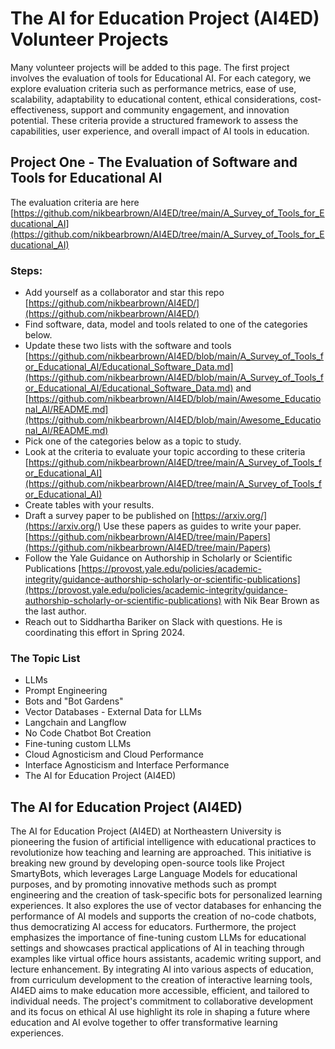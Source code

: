 # The AI for Education Project (AI4ED) Volunteer Projects

Many volunteer projects will be added to this page. The first project involves the evaluation of tools for Educational AI. For each category, we explore evaluation criteria such as performance metrics, ease of use, scalability, adaptability to educational content, ethical considerations, cost-effectiveness, support and community engagement, and innovation potential. These criteria provide a structured framework to assess the capabilities, user experience, and overall impact of AI tools in education.

## Project One - The Evaluation of Software and Tools for Educational AI

The evaluation criteria are here [https://github.com/nikbearbrown/AI4ED/tree/main/A_Survey_of_Tools_for_Educational_AI](https://github.com/nikbearbrown/AI4ED/tree/main/A_Survey_of_Tools_for_Educational_AI)

### Steps:
- Add yourself as a collaborator and star this repo [https://github.com/nikbearbrown/AI4ED/](https://github.com/nikbearbrown/AI4ED/) 
- Find software, data, model and tools related to one of the categories below. 
- Update these two lists with the software and tools [https://github.com/nikbearbrown/AI4ED/blob/main/A_Survey_of_Tools_for_Educational_AI/Educational_Software_Data.md](https://github.com/nikbearbrown/AI4ED/blob/main/A_Survey_of_Tools_for_Educational_AI/Educational_Software_Data.md) and [https://github.com/nikbearbrown/AI4ED/blob/main/Awesome_Educational_AI/README.md](https://github.com/nikbearbrown/AI4ED/blob/main/Awesome_Educational_AI/README.md)
- Pick one of the categories below as a topic to study.
- Look at the criteria to evaluate your topic according to these criteria [https://github.com/nikbearbrown/AI4ED/tree/main/A_Survey_of_Tools_for_Educational_AI](https://github.com/nikbearbrown/AI4ED/tree/main/A_Survey_of_Tools_for_Educational_AI)
- Create tables with your results.
- Draft a survey paper to be published on [https://arxiv.org/](https://arxiv.org/) Use these papers as guides to write your paper. [https://github.com/nikbearbrown/AI4ED/tree/main/Papers](https://github.com/nikbearbrown/AI4ED/tree/main/Papers)
- Follow the Yale Guidance on Authorship in Scholarly or Scientific Publications [https://provost.yale.edu/policies/academic-integrity/guidance-authorship-scholarly-or-scientific-publications](https://provost.yale.edu/policies/academic-integrity/guidance-authorship-scholarly-or-scientific-publications) with Nik Bear Brown as the last author.
- Reach out to Siddhartha Bariker on Slack with questions. He is coordinating this effort in Spring 2024.

### The Topic List

- LLMs
- Prompt Engineering
- Bots and "Bot Gardens"
- Vector Databases - External Data for LLMs
- Langchain and Langflow
- No Code Chatbot Bot Creation
- Fine-tuning custom LLMs
- Cloud Agnosticism and Cloud Performance
- Interface Agnosticism and Interface Performance
- The AI for Education Project (AI4ED)

## The AI for Education Project (AI4ED)

The AI for Education Project (AI4ED) at Northeastern University is pioneering the fusion of artificial intelligence with educational practices to revolutionize how teaching and learning are approached. This initiative is breaking new ground by developing open-source tools like Project SmartyBots, which leverages Large Language Models for educational purposes, and by promoting innovative methods such as prompt engineering and the creation of task-specific bots for personalized learning experiences. It also explores the use of vector databases for enhancing the performance of AI models and supports the creation of no-code chatbots, thus democratizing AI access for educators. Furthermore, the project emphasizes the importance of fine-tuning custom LLMs for educational settings and showcases practical applications of AI in teaching through examples like virtual office hours assistants, academic writing support, and lecture enhancement. By integrating AI into various aspects of education, from curriculum development to the creation of interactive learning tools, AI4ED aims to make education more accessible, efficient, and tailored to individual needs. The project's commitment to collaborative development and its focus on ethical AI use highlight its role in shaping a future where education and AI evolve together to offer transformative learning experiences.
